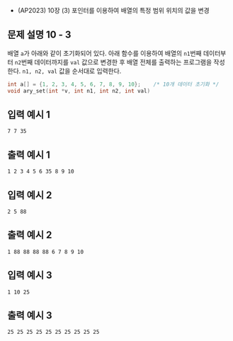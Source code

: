 - (AP2023) 10장 (3) 포인터를 이용하여 배열의 특정 범위 위치의 값을 변경
## 문제 설명  10 - 3

배열 `a`가 아래와 같이 초기화되어 있다. 아래 함수를 이용하여 배열의 `n1`번째
데이터부터 `n2`번째 데이터까지를 `val` 값으로 변경한 후 배열 전체를 출력하는
프로그램을 작성한다. `n1, n2, val` 값을 순서대로 입력한다.

```c
int a[] = {1, 2, 3, 4, 5, 6, 7, 8, 9, 10};    /* 10개 데이터 초기화 */
void ary_set(int *v, int n1, int n2, int val)
```

## 입력 예시 1
`7 7 35`

## 출력 예시 1
`1 2 3 4 5 6 35 8 9 10`

## 입력 예시 2
`2 5 88`

## 출력 예시 2
`1 88 88 88 88 6 7 8 9 10`

## 입력 예시 3
`1 10 25`

## 출력 예시 3
`25 25 25 25 25 25 25 25 25 25`
